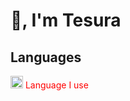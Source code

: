 <style>
.main {
  color: red;
}
</style>
# 👋, I'm **Tesura**


## Languages
<div class="main">
<img src="https://cdn.jsdelivr.net/gh/devicons/devicon/icons/typescript/typescript-plain.svg" height="20"/> Language I use
</div>
